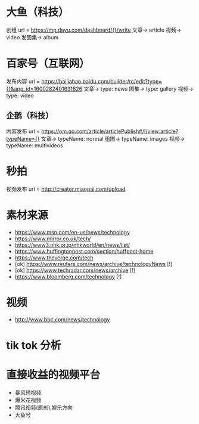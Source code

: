 # 大鱼（科技）
创组
    url = https://mp.dayu.com/dashboard/{}/write
    文章-> article
    视频-> video
    发图集-> album




# 百家号（互联网）
发布内容
    url = https://baijiahao.baidu.com/builder/rc/edit?type={}&app_id=1600282401631826
    文章-> type: news
    图集-> type: gallery
    视频-> type: video




## 企鹅（科技）
内容发布
    url = https://om.qq.com/article/articlePublish#/!/view:article?typeName={}
    文章-> typeName: normal
    组图-> typeName: images
    视频-> typeName: multivideos



# 秒拍
视频发布
    url = http://creator.miaopai.com/upload










# 素材来源
- https://www.msn.com/en-us/news/technology
- https://www.mirror.co.uk/tech/
- https://www3.nhk.or.jp/nhkworld/en/news/list/
- https://www.huffingtonpost.com/section/huffpost-home
- https://www.theverge.com/tech
- [ok] https://www.reuters.com/news/archive/technologyNews    [!]
- [ok] https://www.techradar.com/news/archive    [!]
- https://www.bloomberg.com/technology   [!]

# 视频
- http://www.bbc.com/news/technology











# tik tok 分析
    


# 直接收益的视频平台
 * 暴风短视频
 * 爆米花视频
 * 腾讯视频(原创),娱乐方向 
 * 大鱼号